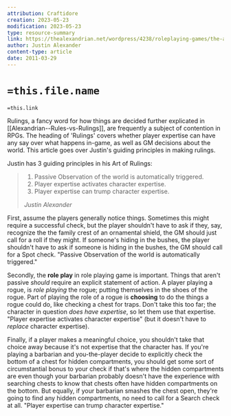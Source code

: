 ```yaml
---
attribution: Craftidore
creation: 2023-05-23
modification: 2023-05-23
type: resource-summary
link: https://thealexandrian.net/wordpress/4238/roleplaying-games/the-art-of-rulings
author: Justin Alexander
content-type: article
date: 2011-03-29
---
```


# `=this.file.name`
`=this.link`

Rulings, a fancy word for how things are decided further explicated in [[Alexandrian--Rules-vs-Rulings]], are frequently a subject of contention in RPGs. The heading of 'Rulings' covers whether player expertise can have any say over what happens in-game, as well as GM decisions about the world. This article goes over Justin's guiding principles in making rulings.

Justin has 3 guiding principles in his Art of Rulings:

> 1. Passive Observation of the world is automatically triggered.
> 2. Player expertise activates character expertise.
> 3. Player expertise can trump character expertise.
> 
> <cite>Justin Alexander</cite>

First, assume the players generally notice things. Sometimes this might require a successful check, but the player shouldn't have to ask if they, say, recognize the the family crest of an ornamental shield, the GM should just call for a roll if they might.  If someone's hiding in the bushes, the player shouldn't have to ask if someone is hiding in the bushes, the GM should call for a Spot check. "Passive Observation of the world is automatically triggered."

Secondly, the __role play__ in role playing game is important. Things that aren't passive *should* require an explicit statement of action. A player playing a rogue, is *role playing* the rogue; putting themselves in the shoes of the rogue. Part of playing the role of a rogue is **choosing** to do the things a rogue could do, like checking a chest for traps. Don't take this too far; the character in question *does have expertise*, so let them use that expertise. 
"Player expertise activates character expertise" (but it doesn't have to *replace* character expertise).

Finally, if a player makes a meaningful choice, you shouldn't take that choice away because it's not expertise that the character has. If you're playing a barbarian and you-the-player decide to explicitly check the bottom of a chest for hidden compartments, you should get some sort of circumstantial bonus to your check if that's where the hidden compartments are even though your barbarian probably doesn't have the experience with searching chests to know that chests often have hidden compartments on the bottom. 
But equally, if your barbarian smashes the chest open, they're going to find any hidden compartments, no need to call for a Search check at all. 
"Player expertise can trump character expertise."

